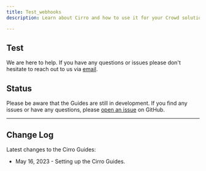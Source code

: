 ```yaml
---
title: Test_webhooks
description: Learn about Cirro and how to use it for your Crowd solution.

---
```


## Test

We are here to help. If you have any questions or issues please don't hesitate to reach out to us via [email](mailto:support@cirro.io).

## Status

Please be aware that the Guides are still in development. If you find any issues or have any questions, please [open an issue](https://github.com/test-IO/cirro-guides/issues/new/choose) on GitHub.

---

## Change Log

Latest changes to the Cirro Guides:

- May 16, 2023 - Setting up the Cirro Guides.
